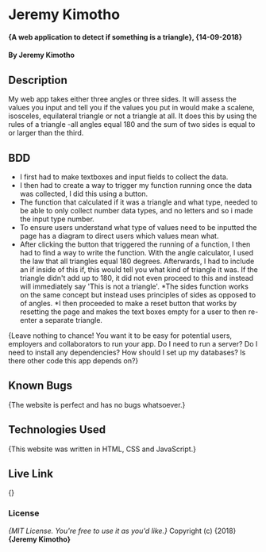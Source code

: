 # Jeremy Kimotho
#### {A web application to detect if something is a triangle}, {14-09-2018}
#### By **Jeremy Kimotho**
## Description
My web app takes either three angles or three sides. It will assess the values you input and tell you if the values you put in would make a scalene, isosceles, equilateral triangle or not a triangle at all. It does this by using the rules of a triangle -all angles equal 180 and the sum of two sides is equal to or larger than the third.
## BDD
* I first had to make textboxes and input fields to collect the data.
* I then had to create a way to trigger my function running once the data was collected, I did this using a button.
* The function that calculated if it was a triangle and what type, needed to be able to only collect number data types, and no letters and so i made the input type number.
* To ensure users understand what type of values need to be inputted the page has a diagram to direct users which values mean what.
* After clicking the button that triggered the running of a function, I then had to find a way to write the function. With the angle calculator, I used the law that all triangles equal 180 degrees. Afterwards, I had to include an if inside of this if, this would tell you what kind of triangle it was. If the triangle didn't add up to 180, it did not even proceed to this and instead will immediately say 'This is not a triangle'.
*The sides function works on the same concept but instead uses principles of sides as opposed to of angles.
*I then proceeded to make a reset button that works by resetting the page and makes the text boxes empty for a user to then re-enter a separate triangle.

{Leave nothing to chance! You want it to be easy for potential users, employers and collaborators to run your app. Do I need to run a server? Do I need to install any dependencies? How should I set up my databases? Is there other code this app depends on?}
## Known Bugs
{The website is perfect and has no bugs whatsoever.}
## Technologies Used
{This website was written in HTML, CSS and JavaScript.}
## Live Link
{}
### License
*{MIT License. You're free to use it as you'd like.}*
Copyright (c) {2018} **{Jeremy Kimotho}**
